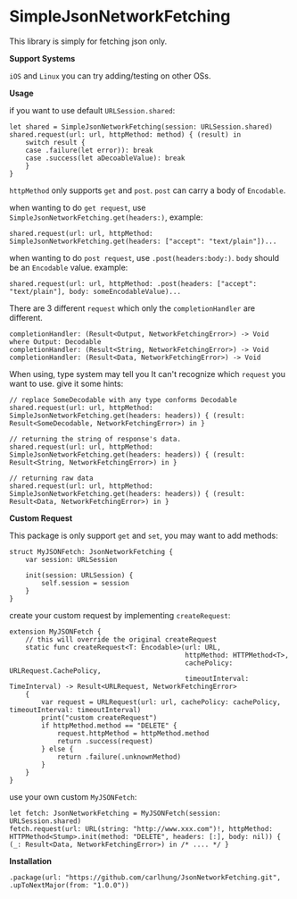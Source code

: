 
# SimpleJsonNetworkFetching

This library is simply for fetching json only.

**Support Systems**

`iOS` and `Linux`
you can try adding/testing on other OSs.

**Usage**

if you want to use default `URLSession.shared`:

    let shared = SimpleJsonNetworkFetching(session: URLSession.shared)
    shared.request(url: url, httpMethod: method) { (result) in
        switch result {
        case .failure(let error)): break
        case .success(let aDecoableValue): break
        }
    }

`httpMethod` only supports `get` and `post`. `post` can carry a body of `Encodable`.

when wanting to do `get request`, use `SimpleJsonNetworkFetching.get(headers:)`, example:

    shared.request(url: url, httpMethod: SimpleJsonNetworkFetching.get(headers: ["accept": "text/plain"])...
    
when wanting to do `post request`, use `.post(headers:body:)`. `body` should be an `Encodable` value. example:

    shared.request(url: url, httpMethod: .post(headers: ["accept": "text/plain"], body: someEncodableValue)...
    
There are 3 different `request` which only the `completionHandler` are different.

    completionHandler: (Result<Output, NetworkFetchingError>) -> Void where Output: Decodable
    completionHandler: (Result<String, NetworkFetchingError>) -> Void
    completionHandler: (Result<Data, NetworkFetchingError>) -> Void

When using, type system may tell you It can't recognize which `request` you want to use. give it some hints:

    // replace SomeDecodable with any type conforms Decodable 
    shared.request(url: url, httpMethod:  SimpleJsonNetworkFetching.get(headers: headers)) { (result: Result<SomeDecodable, NetworkFetchingError>) in }
    
    // returning the string of response's data.
    shared.request(url: url, httpMethod:  SimpleJsonNetworkFetching.get(headers: headers)) { (result: Result<String, NetworkFetchingError>) in }
    
    // returning raw data
    shared.request(url: url, httpMethod:  SimpleJsonNetworkFetching.get(headers: headers)) { (result: Result<Data, NetworkFetchingError>) in }

**Custom Request**

This package is only support `get` and `set`, you may want to add methods:

    struct MyJSONFetch: JsonNetworkFetching {
        var session: URLSession

        init(session: URLSession) {
            self.session = session
        }
    }

create your custom request by implementing `createRequest`:

    extension MyJSONFetch {
	    // this will override the original createRequest
        static func createRequest<T: Encodable>(url: URL,
                                                httpMethod: HTTPMethod<T>,
                                                cachePolicy: URLRequest.CachePolicy,
                                                timeoutInterval: TimeInterval) -> Result<URLRequest, NetworkFetchingError>
        {
            var request = URLRequest(url: url, cachePolicy: cachePolicy, timeoutInterval: timeoutInterval)
            print("custom createRequest")
            if httpMethod.method == "DELETE" {
                request.httpMethod = httpMethod.method
                return .success(request)
            } else {
                return .failure(.unknownMethod)
            }
        }
    }
	
use your own custom `MyJSONFetch`:

    let fetch: JsonNetworkFetching = MyJSONFetch(session: URLSession.shared)
	fetch.request(url: URL(string: "http://www.xxx.com")!, httpMethod: HTTPMethod<Stump>.init(method: "DELETE", headers: [:], body: nil)) { (_: Result<Data, NetworkFetchingError>) in /* .... */ }

**Installation**

    .package(url: "https://github.com/carlhung/JsonNetworkFetching.git", .upToNextMajor(from: "1.0.0"))
